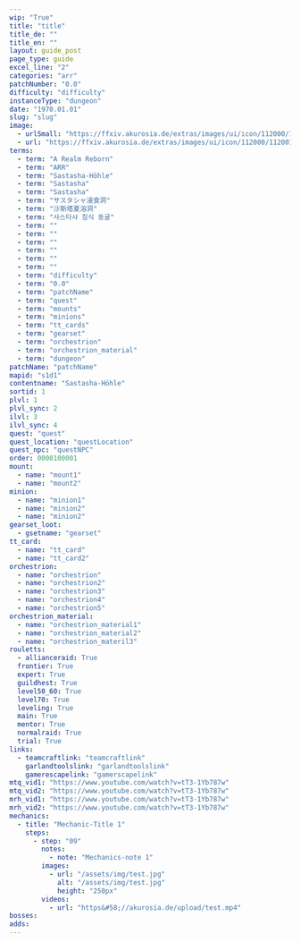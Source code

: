 ```yaml
---
wip: "True"
title: "title"
title_de: ""
title_en: ""
layout: guide_post
page_type: guide
excel_line: "2"
categories: "arr"
patchNumber: "0.0"
difficulty: "difficulty"
instanceType: "dungeon"
date: "1970.01.01"
slug: "slug"
image:
  - urlSmall: "https://ffxiv.akurosia.de/extras/images/ui/icon/112000/112001_hr1.png"
  - url: "https://ffxiv.akurosia.de/extras/images/ui/icon/112000/112001_hr1.png"
terms:
  - term: "A Realm Reborn"
  - term: "ARR"
  - term: "Sastasha-Höhle"
  - term: "Sastasha"
  - term: "Sastasha"
  - term: "サスタシャ浸食洞"
  - term: "沙斯塔夏溶洞"
  - term: "사스타샤 침식 동굴"
  - term: ""
  - term: ""
  - term: ""
  - term: ""
  - term: ""
  - term: ""
  - term: "difficulty"
  - term: "0.0"
  - term: "patchName"
  - term: "quest"
  - term: "mounts"
  - term: "minions"
  - term: "tt_cards"
  - term: "gearset"
  - term: "orchestrion"
  - term: "orchestrion_material"
  - term: "dungeon"
patchName: "patchName"
mapid: "s1d1"
contentname: "Sastasha-Höhle"
sortid: 1
plvl: 1
plvl_sync: 2
ilvl: 3
ilvl_sync: 4
quest: "quest"
quest_location: "questLocation"
quest_npc: "questNPC"
order: 0000100001
mount:
  - name: "mount1"
  - name: "mount2"
minion:
  - name: "minion1"
  - name: "minion2"
  - name: "minion2"
gearset_loot:
  - gsetname: "gearset"
tt_card:
  - name: "tt_card"
  - name: "tt_card2"
orchestrion:
  - name: "orchestrion"
  - name: "orchestrion2"
  - name: "orchestrion3"
  - name: "orchestrion4"
  - name: "orchestrion5"
orchestrion_material:
  - name: "orchestrion_material1"
  - name: "orchestrion_material2"
  - name: "orchestrion_materil3"
rouletts:
  - allianceraid: True
  frontier: True
  expert: True
  guildhest: True
  level50_60: True
  level70: True
  leveling: True
  main: True
  mentor: True
  normalraid: True
  trial: True
links:
  - teamcraftlink: "teamcraftlink"
    garlandtoolslink: "garlandtoolslink"
    gamerescapelink: "gamerscapelink"
mtq_vid1: "https://www.youtube.com/watch?v=tT3-1Yb787w"
mtq_vid2: "https://www.youtube.com/watch?v=tT3-1Yb787w"
mrh_vid1: "https://www.youtube.com/watch?v=tT3-1Yb787w"
mrh_vid2: "https://www.youtube.com/watch?v=tT3-1Yb787w"
mechanics:
  - title: "Mechanic-Title 1"
    steps:
      - step: "09"
        notes:
          - note: "Mechanics-note 1"
        images:
          - url: "/assets/img/test.jpg"
            alt: "/assets/img/test.jpg"
            height: "250px"
        videos:
          - url: "https&#58;//akurosia.de/upload/test.mp4"
bosses:
adds:
---
```

